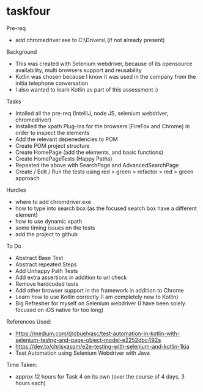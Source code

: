 # taskfour

Pre-req
- add chromedriver.exe to C:\Drivers\  (if not already present)

Background
- This was created with Selenium webdriver, because of its opensource availability, multi browsers support and reusability
- Kotlin was chosen because I know it was used in the company from the initia telephone conversation
- I also wanted to learn Kotlin as part of this assessment :)

 Tasks
 - Intalled all the pre-req (IntelliJ, node JS, selenium webdriver, chromedriver)
 - Installed the xpath Plug-Ins for the browsers (FireFox and Chrome) in order to inspect the elements
 - Add the relevant depenedencies to POM
 - Create POM project structure
 - Create HomePage (add the elements, and basic functions)
 - Create HomePageTests (Happy Paths)
 - Repeated the above with SearchPage and AdvancedSearchPage
 - Create / Edit / Run the tests using red > green > refactor > red > green approach
 
 Hurdles
 - where to add chromdriver.exe
 - how to type into search box (as the focused search box have a different element)
 - how to use dynamic xpath
 - some timing issues on the tests
 - add the project to github
 
 To Do
 - Abstract Base Test
 - Abstract repeated Steps
 - Add Unhappy Path Tests
 - Add extra assertions in addition to url check
 - Remove hardcoded tests
 - Add other browser support in the framework in addition to Chrome
 - Learn how to use Kotlin correctly (I am completely new to Kotlin)
 - Big Refresher for myself on Selenium webdriver (I have been solely focused on iOS native for too long) 
 
 References Used:
 - https://medium.com/@cbuelvasc/test-automation-in-kotlin-with-selenium-testng-and-page-object-model-e2252dbc492a
 - https://dev.to/chrisvasqm/e2e-testing-with-selenium-and-kotlin-1kia
 - Test Automation using Selenium Webdriver with Java
 
 Time Taken:
 - approx 12 hours for Task 4 on its own (over the course of 4 days, 3 hours each)
 
 
 
 

 


